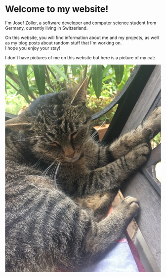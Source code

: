 # Welcome to my website!

I'm Josef Zoller, a software developer and computer science student from Germany,
currently living in Switzerland.

On this website, you will find information about me and my projects,
as well as my blog posts about random stuff that I'm working on.\
I hope you enjoy your stay!

I don't have pictures of me on this website but here is a picture of my cat:

![A (very cute) picture of my cat](../images/cat.jpg)
